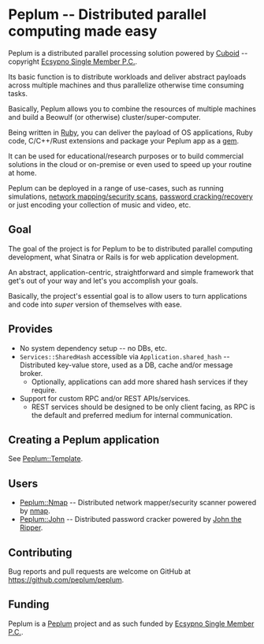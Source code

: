 # Peplum -- Distributed parallel computing made easy

Peplum is a distributed parallel processing solution powered by [Cuboid](https://github.com/qadron/cuboid) -- copyright
[Ecsypno Single Member P.C.](https://ecsypno.com).

Its basic function is to distribute workloads and deliver abstract payloads across multiple machines and thus parallelize 
otherwise time consuming tasks.

Basically, Peplum allows you to combine the resources of multiple machines and build a Beowulf (or otherwise) cluster/super-computer.

Being written in [Ruby](https://www.ruby-lang.org/en/), you can deliver the payload of OS applications, Ruby code, C/C++/Rust 
extensions and package your Peplum app as a [gem](https://guides.rubygems.org/what-is-a-gem/).

It can be used for educational/research purposes or to build commercial solutions in the cloud or on-premise or even used 
to speed up your routine at home.

Peplum can be deployed in a range of use-cases, such as running simulations, [network mapping/security scans](https://github.com/peplum/peplum-nmap),
[password cracking/recovery](https://github.com/peplum/peplum-john) or just encoding your collection of music and video, etc.

## Goal

The goal of the project is for Peplum to be to distributed parallel computing development, what Sinatra or Rails is for
web application development.

An abstract, application-centric, straightforward and simple framework that get's out of your way and let's you accomplish your goals.

Basically, the project's essential goal is to allow users to turn applications and code into _super_ version of themselves with ease.

## Provides

* No system dependency setup -- no DBs, etc.
* `Services::SharedHash` accessible via `Application.shared_hash` -- Distributed key-value store, used as a DB, cache and/or message broker.
  * Optionally, applications can add more shared hash services if they require.
* Support for custom RPC and/or REST APIs/services.
  * REST services should be designed to be only client facing, as RPC is the default and preferred medium for internal communication.

## Creating a Peplum application

See [Peplum::Template](https://github.com/peplum/template).

## Users

* [Peplum::Nmap](https://github.com/peplum/peplum-nmap) -- Distributed network mapper/security scanner powered by [nmap](https://nmap.org).
* [Peplum::John](https://github.com/peplum/peplum-john) -- Distributed password cracker powered by [John the Ripper](https://www.openwall.com/john/).

## Contributing

Bug reports and pull requests are welcome on GitHub at https://github.com/peplum/peplum.

## Funding

Peplum is a [Peplum](https://github.com/peplum/) project and as such funded by [Ecsypno Single Member P.C.](https://ecsypno.com).

